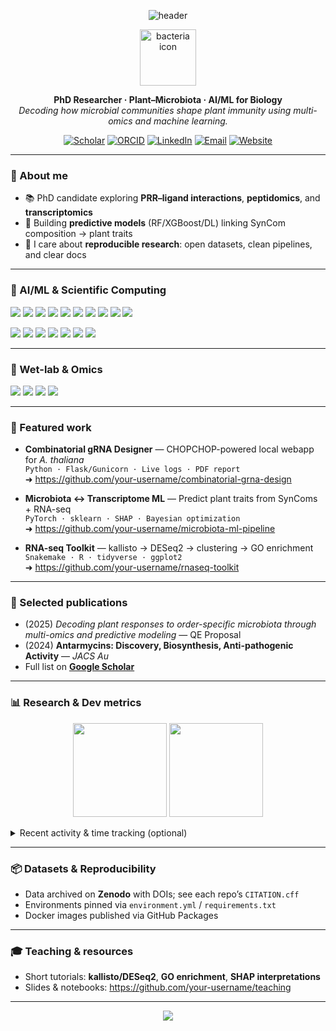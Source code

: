 <!-- ====== HEADER BANNER ====== -->
<p align="center">
  <!-- soft wave banner -->
  <img src="https://capsule-render.vercel.app/api?type=waving&color=0:7F7FD5,50:86A8E7,100:91EAE4&height=180&section=header&text=Hello%2C%20I%27m%20%F0%9F%8C%B1%20Your%20Name&fontSize=34&fontColor=ffffff&animation=twinkling" alt="header"/>
</p>

<p align="center">
  <img src="12034706.gif🦠" width="90" alt="bacteria icon" />
</p>

<p align="center">
  <b>PhD Researcher · Plant–Microbiota · AI/ML for Biology</b><br/>
  <i>Decoding how microbial communities shape plant immunity using multi-omics and machine learning.</i>
</p>

<p align="center">
  <!-- quick links -->
  <a href="https://scholar.google.com/citations?user=YOURID"><img alt="Scholar"
    src="https://img.shields.io/badge/Google%20Scholar-4285F4?logo=google-scholar&logoColor=white"></a>
  <a href="https://orcid.org/YOURORCID"><img alt="ORCID"
    src="https://img.shields.io/badge/ORCID-A6CE39?logo=orcid&logoColor=white"></a>
  <a href="https://www.linkedin.com/in/your-username"><img alt="LinkedIn"
    src="https://img.shields.io/badge/LinkedIn-0A66C2?logo=linkedin&logoColor=white"></a>
  <a href="mailto:you@uni.edu"><img alt="Email"
    src="https://img.shields.io/badge/Email-181717?logo=gmail&logoColor=white"></a>
  <a href="https://your-lab-or-site.example.com"><img alt="Website"
    src="https://img.shields.io/badge/Website-000000?logo=vercel&logoColor=white"></a>
</p>

---

### 🔬 About me
- 📚 PhD candidate exploring **PRR–ligand interactions**, **peptidomics**, and **transcriptomics**  
- 🤖 Building **predictive models** (RF/XGBoost/DL) linking SynCom composition → plant traits  
- 🧰 I care about **reproducible research**: open datasets, clean pipelines, and clear docs

---

### 🧠 AI/ML & Scientific Computing
<p>
  <!-- AI frameworks -->
  <img src="https://img.shields.io/badge/TensorFlow-FF6F00?logo=tensorflow&logoColor=white" />
  <img src="https://img.shields.io/badge/Keras-D00000?logo=keras&logoColor=white" />
  <img src="https://img.shields.io/badge/PyTorch-EE4C2C?logo=pytorch&logoColor=white" />
  <img src="https://img.shields.io/badge/scikit--learn-F7931E?logo=scikitlearn&logoColor=white" />
  <img src="https://img.shields.io/badge/XGBoost-004088?logo=xgboost&logoColor=white" />
  <img src="https://img.shields.io/badge/SHAP-802A90?logo=shap&logoColor=white" />
  <img src="https://img.shields.io/badge/NumPy-013243?logo=numpy&logoColor=white" />
  <img src="https://img.shields.io/badge/Pandas-150458?logo=pandas&logoColor=white" />
  <img src="https://img.shields.io/badge/Matplotlib-11557C?logo=matplotlib&logoColor=white" />
  <img src="https://img.shields.io/badge/Seaborn-4C9A2A?logo=python&logoColor=white" />
</p>

<p>
  <!-- languages / tooling -->
  <img src="https://img.shields.io/badge/Python-3776AB?logo=python&logoColor=white" />
  <img src="https://img.shields.io/badge/R-276DC3?logo=r&logoColor=white" />
  <img src="https://img.shields.io/badge/Bash-4EAA25?logo=gnubash&logoColor=white" />
  <img src="https://img.shields.io/badge/Docker-2496ED?logo=docker&logoColor=white" />
  <img src="https://img.shields.io/badge/Git-F05032?logo=git&logoColor=white" />
  <img src="https://img.shields.io/badge/Conda-44A833?logo=anaconda&logoColor=white" />
  <img src="https://img.shields.io/badge/LaTeX-008080?logo=latex&logoColor=white" />
</p>

---

### 🧪 Wet-lab & Omics
<p>
  <img src="https://img.shields.io/badge/Peptidomics-6C63FF" />
  <img src="https://img.shields.io/badge/RNA--seq-1F8ACB" />
  <img src="https://img.shields.io/badge/PRR%20signaling-8A2BE2" />
  <img src="https://img.shields.io/badge/SynCom%20design-FF8C00" />
</p>

---

### 📌 Featured work
- **Combinatorial gRNA Designer** — CHOPCHOP-powered local webapp for *A. thaliana*  
  `Python · Flask/Gunicorn · Live logs · PDF report`  
  ➜ https://github.com/your-username/combinatorial-grna-design

- **Microbiota ↔ Transcriptome ML** — Predict plant traits from SynComs + RNA-seq  
  `PyTorch · sklearn · SHAP · Bayesian optimization`  
  ➜ https://github.com/your-username/microbiota-ml-pipeline

- **RNA-seq Toolkit** — kallisto → DESeq2 → clustering → GO enrichment  
  `Snakemake · R · tidyverse · ggplot2`  
  ➜ https://github.com/your-username/rnaseq-toolkit

---

### 📝 Selected publications
- (2025) *Decoding plant responses to order-specific microbiota through multi-omics and predictive modeling* — QE Proposal  
- (2024) **Antarmycins: Discovery, Biosynthesis, Anti-pathogenic Activity** — *JACS Au*  
- Full list on **[Google Scholar](https://scholar.google.com/citations?user=YOURID)**

---

### 📊 Research & Dev metrics
<p align="center">
  <!-- GitHub profile stats -->
  <img src="https://github-readme-stats.vercel.app/api?username=your-username&show_icons=true&hide_title=true&theme=tokyonight" height="150" />
  <img src="https://github-readme-stats.vercel.app/api/top-langs/?username=your-username&layout=compact&theme=tokyonight" height="150" />
</p>

<details>
<summary>Recent activity & time tracking (optional)</summary>

- Add **WakaTime** or **GitHub Activity** widgets if you use them.  
- Example (replace with your usernames/tokens):
  
  `![Wakatime](https://github-readme-stats.vercel.app/api/wakatime?username=yourhandle&theme=tokyonight)`
</details>

---

### 📦 Datasets & Reproducibility
- Data archived on **Zenodo** with DOIs; see each repo’s `CITATION.cff`  
- Environments pinned via `environment.yml` / `requirements.txt`  
- Docker images published via GitHub Packages

---

### 🎓 Teaching & resources
- Short tutorials: **kallisto/DESeq2**, **GO enrichment**, **SHAP interpretations**  
- Slides & notebooks: https://github.com/your-username/teaching

---

<p align="center">
  <img src="https://capsule-render.vercel.app/api?type=waving&color=0:91EAE4,50:86A8E7,100:7F7FD5&height=120&section=footer"/>
</p>
